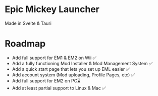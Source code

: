 # Epic Mickey Launcher
 
Made in Svelte & Tauri

# Roadmap

- Add full support for EM1 & EM2 on Wii ✅
- Add a fully functioning Mod Installer & Mod Management System ✅
- Add a quick start page that lets you set up EML easier ✅
- Add account system (Mod uploading, Profile Pages, etc) ✅
- Add full support for EM2 on PC⌛
- Add at least partial support to Linux & Mac ✅
